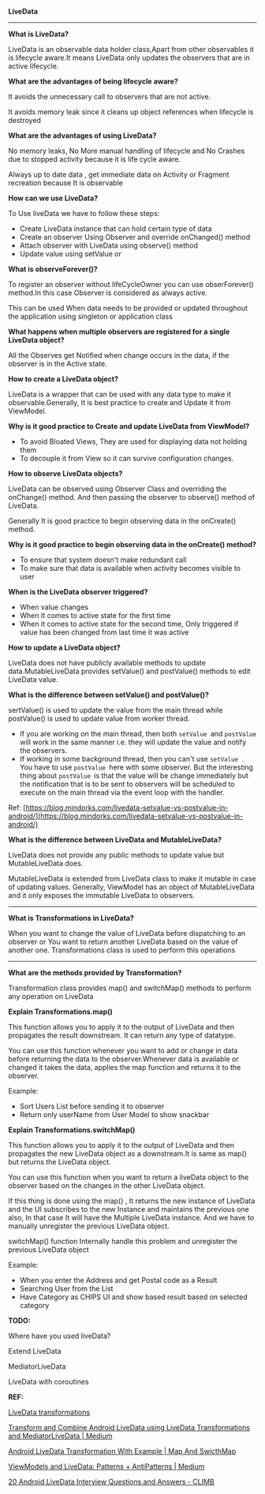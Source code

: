 <!-- Output copied to clipboard! -->

<!-----

Yay, no errors, warnings, or alerts!

Conversion time: 0.567 seconds.


Using this Markdown file:

1. Paste this output into your source file.
2. See the notes and action items below regarding this conversion run.
3. Check the rendered output (headings, lists, code blocks, tables) for proper
   formatting and use a linkchecker before you publish this page.

Conversion notes:

* Docs to Markdown version 1.0β34
* Fri Apr 14 2023 04:33:36 GMT-0700 (PDT)
* Source doc: LiveData
----->


**LiveData**


---

**What is LiveData?**

LiveData is an observable data holder class,Apart from other observables it is lifecycle aware.It means LiveData only updates the observers that are in active lifecycle.

**What are the advantages of being lifecycle aware?**

It avoids the unnecessary call to observers that are not active.

It avoids memory leak since it cleans up object references when lifecycle is destroyed

**What are the advantages of using LiveData?**

No memory leaks, No More manual handling of lifecycle and No Crashes due to stopped activity because it is life cycle aware.

Always up to date data , get immediate data on Activity or Fragment recreation because It is observable

**How can we use LiveData?**

To Use liveData we have to follow these steps:



* Create LiveData instance that can hold certain type of data
* Create an observer Using Observer and override onChanged() method
* Attach observer with LiveData using observe() method
* Update value using setValue or 

**What is observeForever()?**

To register an observer without lifeCycleOwner you can use obserForever() method.In this case Observer is considered as always active. 

This can be used When data needs to be provided or updated  throughout the application using singleton or application class

**What happens when multiple observers are registered for a single LiveData object?**

All the Observes get Notified when change occurs in the data, if the observer is in the Active state.

**How to create a LiveData object?**

LiveData is a wrapper that can be used with any data type to make it observable.Generally,  It is best practice to create and Update it from ViewModel.

**Why is it good practice to Create and update LiveData from ViewModel?**



* To avoid Bloated Views, They are used for displaying data not holding them
* To decouple it from View so it can survive configuration changes.

**How to observe LiveData objects?**

LiveData can be observed using Observer Class and overriding the onChange() method. And then passing the observer to observe() method of LiveData.

Generally It is good practice to begin observing  data in the onCreate() method.

**Why is it good practice to begin observing  data in the onCreate() method?**



* To ensure that system doesn't make redundant call
* To make sure that data is available when activity becomes visible to user

**When is the LiveData observer triggered?**



* When value changes
* When It comes to active state for the first time
* When it comes to active state for the second time, Only triggered if value has been changed from last time it was active

**How to update a LiveData object?**

LiveData does not have publicly available methods to update data.MutableLiveData provides setValue() and postValue() methods to edit LiveData value.

**What is the difference between setValue() and postValue()?**

sertValue() is used to update the value from the main thread while postValue() is used to update value from worker thread.



* If you are working on the main thread, then both `setValue `and `postValue `will work in the same manner i.e. they will update the value and notify the observers.
* If working in some background thread, then you can't use `setValue `. You have to use `postValue `here with some observer. But the interesting thing about `postValue `is that the value will be change immediately but the notification that is to be sent to observers will be scheduled to execute on the main thread via the event loop with the handler.

Ref: [https://blog.mindorks.com/livedata-setvalue-vs-postvalue-in-android/](https://blog.mindorks.com/livedata-setvalue-vs-postvalue-in-android/)

**What is the difference between LiveData and MutableLiveData?**

LiveData does not provide any public methods to update value but MutableLiveData does.

MutableLiveData is extended from LiveData class to make it mutable in case of updating values. Generally, ViewModel has an object of MutableLiveData and it only exposes the immutable LiveData to observers.

** **

**What is Transformations in LiveData?**

When you want to change the value of LiveData before dispatching to an observer or You want to return another LiveData based on the value of another one. Transformations class is used to perform this operations

** **

**What are the methods provided by Transformation?**

Transformation class provides map() and switchMap() methods to perform any operation on LiveData

**Explain Transformations.map()**

This function allows you to apply it to the output of LiveData and then propagates the result downstream. It can return any type of datatype.

You can use this function whenever you want to add or change in data  before returning the data to the observer.Whenever data is available or changed it takes the data, applies the map function and returns it to the observer.

Example: 



* Sort Users List before sending it to observer
* Return only userName from User Model to show snackbar

**Explain Transformations.switchMap()**

This function allows you to apply it to the output of LiveData and then propagates the new LiveData object as a downstream.It is same as map() but returns the LiveData object.

You can use this function when you want to return a liveData object to the observer based on the changes in the other LiveData object.

If this thing is done using the map() , It returns the new instance of LiveData and the UI subscribes to the new Instance and maintains the previous one also, In that case It will have the Multiple LiveData instance. And  we have to manually unregister the previous LiveData object.

switchMap() function Internally handle this problem and unregister the previous LiveData object

Example:



* When you enter the Address and get Postal code as a Result
* Searching User from the List 
* Have Category as CHIPS UI and show based result based on selected category

**TODO:**

Where have you used liveData?

Extend LiveData

MediatorLiveData

LiveData with coroutines

**REF:**

[LiveData transformations](https://proandroiddev.com/livedata-transformations-4f120ac046fc)

[Transform and Combine Android LiveData using LiveData Transformations and MediatorLiveData | Medium](https://medium.com/@pramahalqavi/transform-and-combine-android-livedata-using-livedata-transformations-and-mediatorlivedata-c48eaeb526e7)

[Android LiveData Transformation With Example | Map And SwicthMap](https://codinginfinite.com/android-livedata-transformation-example/)

[ViewModels and LiveData: Patterns + AntiPatterns  | Medium](https://medium.com/androiddevelopers/viewmodels-and-livedata-patterns-antipatterns-21efaef74a54)

[20 Android LiveData Interview Questions and Answers - CLIMB](https://climbtheladder.com/android-livedata-interview-questions/)
